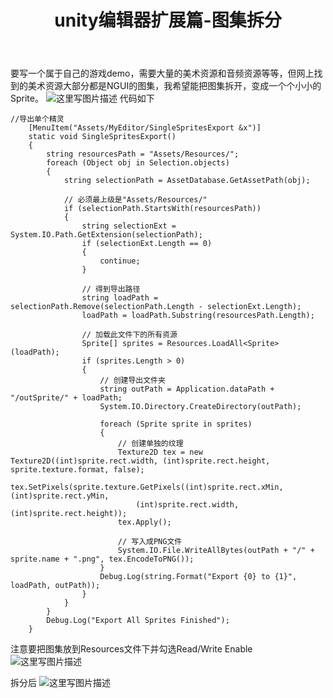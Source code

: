 ﻿---
layout: page
title: unity编辑器扩展篇-图集拆分
---


要写一个属于自己的游戏demo，需要大量的美术资源和音频资源等等，但网上找到的美术资源大部分都是NGUI的图集，我希望能把图集拆开，变成一个个小小的Sprite。
![这里写图片描述](http://img.blog.csdn.net/20171212195532485?watermark/2/text/aHR0cDovL2Jsb2cuY3Nkbi5uZXQvcXFfMzQyNDQzMTc=/font/5a6L5L2T/fontsize/400/fill/I0JBQkFCMA==/dissolve/70/gravity/SouthEast)
代码如下

```
//导出单个精灵
    [MenuItem("Assets/MyEditor/SingleSpritesExport &x")]
    static void SingleSpritesExport()
    {
        string resourcesPath = "Assets/Resources/";
        foreach (Object obj in Selection.objects)
        {
            string selectionPath = AssetDatabase.GetAssetPath(obj);

            // 必须最上级是"Assets/Resources/"
            if (selectionPath.StartsWith(resourcesPath))
            {
                string selectionExt = System.IO.Path.GetExtension(selectionPath);
                if (selectionExt.Length == 0)
                {
                    continue;
                }

                // 得到导出路径
                string loadPath = selectionPath.Remove(selectionPath.Length - selectionExt.Length);
                loadPath = loadPath.Substring(resourcesPath.Length);

                // 加载此文件下的所有资源
                Sprite[] sprites = Resources.LoadAll<Sprite>(loadPath);
                if (sprites.Length > 0)
                {
                    // 创建导出文件夹
                    string outPath = Application.dataPath + "/outSprite/" + loadPath;
                    System.IO.Directory.CreateDirectory(outPath);

                    foreach (Sprite sprite in sprites)
                    {
                        // 创建单独的纹理
                        Texture2D tex = new Texture2D((int)sprite.rect.width, (int)sprite.rect.height, sprite.texture.format, false);
                        tex.SetPixels(sprite.texture.GetPixels((int)sprite.rect.xMin, (int)sprite.rect.yMin,
                            (int)sprite.rect.width, (int)sprite.rect.height));
                        tex.Apply();

                        // 写入成PNG文件
                        System.IO.File.WriteAllBytes(outPath + "/" + sprite.name + ".png", tex.EncodeToPNG());
                    }
                    Debug.Log(string.Format("Export {0} to {1}", loadPath, outPath));
                }
            }
        }
        Debug.Log("Export All Sprites Finished");
    }
```
注意要把图集放到Resources文件下并勾选Read/Write Enable
![这里写图片描述](http://img.blog.csdn.net/20171212202005972?watermark/2/text/aHR0cDovL2Jsb2cuY3Nkbi5uZXQvcXFfMzQyNDQzMTc=/font/5a6L5L2T/fontsize/400/fill/I0JBQkFCMA==/dissolve/70/gravity/SouthEast)

拆分后
![这里写图片描述](http://img.blog.csdn.net/20171212200409838?watermark/2/text/aHR0cDovL2Jsb2cuY3Nkbi5uZXQvcXFfMzQyNDQzMTc=/font/5a6L5L2T/fontsize/400/fill/I0JBQkFCMA==/dissolve/70/gravity/SouthEast)